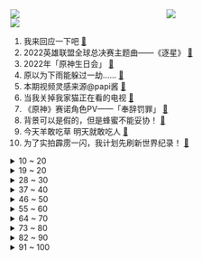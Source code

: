 <div >
	<a style="float:left;width:55%;" href = "https://github.com/anuraghazra/github-readme-stats">
	 <img src = "https://github-readme-stats.vercel.app/api?username=iuuuuuaena&theme=buefy&show_icons=true"/>
	</a>
	<a  style="float:right;width:45%" href = "https://github.com/anuraghazra/github-readme-stats">
	 <img  src="https://github-readme-stats.vercel.app/api/top-langs/?username=anuraghazra&layout=compact"/>
	</a>
	</div>

[![](https://img.shields.io/badge/jxd-@jxdgogogo.xyz-yellowgreen.svg)](https://www.jxdgogogo.xyz)<br>
1. 我来回应一下吧 [:link:](//www.bilibili.com/video/BV1NT411T7pn) <br>
2. 2022英雄联盟全球总决赛主题曲——《逐星》 [:link:](//www.bilibili.com/video/BV1A841147Ef) <br>
3. 2022年「原神生日会」 [:link:](//www.bilibili.com/video/BV1ZP411J7vN) <br>
4. 原以为下雨能躲过一劫…… [:link:](//www.bilibili.com/video/BV1T14y1Y7hR) <br>
5. 本期视频灵感来源@papi酱 [:link:](//www.bilibili.com/video/BV1sT411T7sG) <br>
6. 当我关掉我家猫正在看的电视 [:link:](//www.bilibili.com/video/BV1G14y1Y7yn) <br>
7. 《原神》赛诺角色PV——「奉辞罚罪」 [:link:](//www.bilibili.com/video/BV1GN4y1K7n8) <br>
8. 背景可以是假的，但是蜂蜜不能妥协！ [:link:](//www.bilibili.com/video/BV11e411M7bM) <br>
9. 今天羊敢吃草 明天就敢吃人 [:link:](//www.bilibili.com/video/BV15T411T71C) <br>
10. 为了实拍霹雳一闪，我计划先刷新世界纪录！ [:link:](//www.bilibili.com/video/BV1Rt4y1A7Gb) <br>
<details>
<summary>10 ~ 20</summary>

11. 学生时代噩梦了属于是哈哈哈 [:link:](//www.bilibili.com/video/BV1PV4y1u7GF) <br>
12. 这都是些啥啊??? [:link:](//www.bilibili.com/video/BV1X14y1Y7Zq) <br>
13. 还是爷的笑容最可爱～💗 [:link:](//www.bilibili.com/video/BV11e411M7Sb) <br>
14. 张艺兴《面纱》MV [:link:](//www.bilibili.com/video/BV1JT411T73B) <br>
15. 《明日方舟》集成战略「水月与深蓝之树」宣传PV [:link:](//www.bilibili.com/video/BV1eW4y1v7ak) <br>
16. 我宣布潮汕生腌完爆日本生鱼片！【凭啥这么贵ep44-潮集荟】 [:link:](//www.bilibili.com/video/BV1n24y1o7Jk) <br>
17. “歼-20战机”还能驶入军训汇演操场？网友：堪比奥运会开幕式！ [:link:](//www.bilibili.com/video/BV1Ne411M72c) <br>
18. 《崩坏3》第一部终章 开幕预告 [:link:](//www.bilibili.com/video/BV1eV4y1K7c7) <br>
19. 大学军训操场惊现迈克尔杰克逊！现场燃炸啦！！！ [:link:](//www.bilibili.com/video/BV1ag41127kg) <br>
</details>
<details>
<summary>19 ~ 20</summary>

20. 朕 宰 了 你 [:link:](//www.bilibili.com/video/BV1FN4y1K7iQ) <br>
21. 张翰当编剧？致敬普通人？差不多得了！ [:link:](//www.bilibili.com/video/BV1Se4y1k7Ke) <br>
22. 一招搞定拍照万能公式 [:link:](//www.bilibili.com/video/BV1ad4y1B7G3) <br>
23. 【余华X罗翔X黄鸭兄】聊聊《兄弟》！余华最喜欢哪本书？ [:link:](//www.bilibili.com/video/BV1Ue4y187dT) <br>
24. 评论区有很多朋友质疑我比赛穿的服装，跟大家科普一下，快拿小本本记好了～ [:link:](//www.bilibili.com/video/BV15d4y1g7eu) <br>
25. 记一次难忘的200天纪念日！ [:link:](//www.bilibili.com/video/BV1TN4y1K7cc) <br>
26. 现场视频！泸定地震失联17天的甘宇找到了！曾放弃逃生拉闸救百人 [:link:](//www.bilibili.com/video/BV1UV4y1K7PF) <br>
27. 看到美女就肩膀痒 [:link:](//www.bilibili.com/video/BV1EW4y1q7Jo) <br>
28. 鼠 道 难 [:link:](//www.bilibili.com/video/BV1JT411T7mL) <br>
</details>
<details>
<summary>28 ~ 30</summary>

29. 只有中国能造的奢侈品，做一张要两年，比黄金还贵！ [:link:](//www.bilibili.com/video/BV1we4y1C7DD) <br>
30. 明明是魔法，硬说是科学 [:link:](//www.bilibili.com/video/BV1Le4y1b7W1) <br>
31. 宿舍有电梯就是方便啊 [:link:](//www.bilibili.com/video/BV1PY4y1N7ac) <br>
32. 蓝线时装秀作画 [:link:](//www.bilibili.com/video/BV1rP411J7n3) <br>
33. 我用2年时间，拍摄了一部24节气纪录片... [:link:](//www.bilibili.com/video/BV1XW4y1e7tK) <br>
34. 秋~ [:link:](//www.bilibili.com/video/BV13W4y1q7Bz) <br>
35. 当心印在衣服上的英文 [:link:](//www.bilibili.com/video/BV1VG4y1B7FY) <br>
36. 手书 [:link:](//www.bilibili.com/video/BV1Ud4y16772) <br>
37. 可敬可爱的人~女警雨中默哀，路过阿姨悄悄为她撑起雨伞。 [:link:](//www.bilibili.com/video/BV1De411M7ah) <br>
</details>
<details>
<summary>37 ~ 40</summary>

38. 你是来问片的吗？你怕是连孩子名字都想好了【阅片无数Ⅱ 61】 [:link:](//www.bilibili.com/video/BV1de4y1t7Rx) <br>
39. 千万别来湛江吃生蚝！1元一只，一口爆浆，我怕你上瘾… [:link:](//www.bilibili.com/video/BV15d4y1z7uU) <br>
40. 卧槽...让你二创！不是让你创死观众啊喂！ [:link:](//www.bilibili.com/video/BV1Me4y1C7SZ) <br>
41. 鲁滨逊诚不欺我，在岛上时间长了，我终于理解了那种精神状态。 [:link:](//www.bilibili.com/video/BV1RD4y1v7Mf) <br>
42. 失联17天的泄洪英雄甘宇，找到了！ [:link:](//www.bilibili.com/video/BV1Le4y1b7Eg) <br>
43. 【warma/怒九】绝对不许关灯！ [:link:](//www.bilibili.com/video/BV1At4y1P7Vt) <br>
44. 只因你太美 爆杀KTV [:link:](//www.bilibili.com/video/BV12G411u78n) <br>
45. 全国巡剪上海站的第二小站！理发店随机挑战！ [:link:](//www.bilibili.com/video/BV1vY4y1N73v) <br>
46. 当你拥有蚊帐和猫才能解锁的画面 [:link:](//www.bilibili.com/video/BV15B4y1J746) <br>
</details>
<details>
<summary>46 ~ 50</summary>

47. 💗坠入粉色爱河，你选择谁？💗 [:link:](//www.bilibili.com/video/BV17B4y1J7vW) <br>
48. 英 雄 技 能 现 状 [:link:](//www.bilibili.com/video/BV1hd4y1672m) <br>
49. 很多时候，只有妈妈会… [:link:](//www.bilibili.com/video/BV1tY4y1N7MG) <br>
50. 【原神】 完 全 体 爷 .exe [:link:](//www.bilibili.com/video/BV12P411H7wD) <br>
51. （这也能解说？！）弹珠障碍竞速世界杯！中国队能否晋级？！ [:link:](//www.bilibili.com/video/BV14D4y1i7Xm) <br>
52. 这个年纪你怎么睡得着觉的！ [:link:](//www.bilibili.com/video/BV1FB4y1J7uB) <br>
53. 鲲 瘾 犯 了 [:link:](//www.bilibili.com/video/BV1we411M79P) <br>
54. 儿子军训回来非得露一手 [:link:](//www.bilibili.com/video/BV1cT411T7QJ) <br>
55. 当我把家里的生活用品都换成缩小版 [:link:](//www.bilibili.com/video/BV1BG411g7dd) <br>
</details>
<details>
<summary>55 ~ 60</summary>

56. 我真的不想跟你回家 [:link:](//www.bilibili.com/video/BV1GB4y1J7Q5) <br>
57. 企业级理解 [:link:](//www.bilibili.com/video/BV1A24y1o7qU) <br>
58. 眼中山河万里！何惧几分秋凉！ [:link:](//www.bilibili.com/video/BV1WT411T7wL) <br>
59. 走盲道却被撞成重伤，但这800万消失的盲人，有更艰辛的3重困境！ [:link:](//www.bilibili.com/video/BV1yW4y1v7B2) <br>
60. 【Zc故事】到  墓  笔  记 [:link:](//www.bilibili.com/video/BV1nW4y1q7Pc) <br>
61. 剧TOP：灯塔国权谋大戏！9.3分网飞剧王《纸牌屋》P1 [:link:](//www.bilibili.com/video/BV1ke4y1t7tv) <br>
62. 生人勿进！高贵冷艳拽姐妆 [:link:](//www.bilibili.com/video/BV1MY4y1N7PS) <br>
63. 剧圈绝唱！恭喜《东八区的先生们》终于成为电视剧圈的最低分神作！ [:link:](//www.bilibili.com/video/BV16Y4y1N7LP) <br>
64. 把相机扔出地球，是什么体验？！ [:link:](//www.bilibili.com/video/BV1wd4y1M7cM) <br>
</details>
<details>
<summary>64 ~ 70</summary>

65. 《新阵容III》 [:link:](//www.bilibili.com/video/BV1M24y1o7UD) <br>
66. 反猫德联盟的势力变的更加强大了 [:link:](//www.bilibili.com/video/BV1YG4y1B7E7) <br>
67. 我在军训的时候表演单杠是什么样的体验？ [:link:](//www.bilibili.com/video/BV1tY4y1N7Mf) <br>
68. 在上海租了一个工作室，装修完之后有点后悔？ [:link:](//www.bilibili.com/video/BV1p14y1h78r) <br>
69. 做了一个多月的醒狮酥！任何一个人不看到最后我都会哭的！ [:link:](//www.bilibili.com/video/BV1mB4y1E7N6) <br>
70. 【重启大脑】20min躺平冥想，恢复脑力，行动力提升 | 专注系列03 [:link:](//www.bilibili.com/video/BV1q24y1o7JB) <br>
71. 【余命10年】她死在了他最爱她的那年。 [:link:](//www.bilibili.com/video/BV1LP4y1o7h5) <br>
72. 【战双帕弥什】新版本「刻命螺旋」PV公开 | 超维间隙，登阶筛选 [:link:](//www.bilibili.com/video/BV1XN4y1N7ar) <br>
73. 培养爱国情坏，从外国人抓起！ [:link:](//www.bilibili.com/video/BV1gN4y1K7R7) <br>
</details>
<details>
<summary>73 ~ 80</summary>

74. 广东.大家乐  厨子探店¥140 [:link:](//www.bilibili.com/video/BV1yW4y1v78D) <br>
75. 永远不要低估路边摊的实力！ [:link:](//www.bilibili.com/video/BV1qN4y1N7eV) <br>
76. 110万人给出9.1分，某瓣年度冷门佳片，一个不一样的爱情故事！ [:link:](//www.bilibili.com/video/BV1YT411T7wh) <br>
77. 被我搭讪后一百个害羞小动作的修狗 [:link:](//www.bilibili.com/video/BV1cG411G7PL) <br>
78. 终于明白老板为什么喜欢看监控了 [:link:](//www.bilibili.com/video/BV1Jd4y167xF) <br>
79. 芬兰家人体验武汉过早被震撼全家！油饼包烧麦变抢食现场！热干面碳水炸弹太过瘾！蛋酒一口入魂！ [:link:](//www.bilibili.com/video/BV1FN4y1K7bD) <br>
80. 中餐厅给小伙配5000元一份的美食盲盒，究竟吃到了什么？竟然…… [:link:](//www.bilibili.com/video/BV1FY4y1K7FA) <br>
81. 15岁的她 vs 25岁的我 [:link:](//www.bilibili.com/video/BV1Ad4y1g7oU) <br>
82. 我真的非常讨厌闯码头！ [:link:](//www.bilibili.com/video/BV1ad4y1B7jT) <br>
</details>
<details>
<summary>82 ~ 90</summary>

83. 全程高能|| 汉末双雄决战到最后一秒的史诗级对决 [:link:](//www.bilibili.com/video/BV1ug411275z) <br>
84. 游戏中和现实中的两副“嘴脸” [:link:](//www.bilibili.com/video/BV1rV4y1M7Ai) <br>
85. 《一不小心就忘记》一首关于记忆，关于老人，关于阿兹海默病的歌 [:link:](//www.bilibili.com/video/BV1oY4y1N72L) <br>
86. 历时一个月！我们把19首周董封神曲目编成了一首歌 [:link:](//www.bilibili.com/video/BV1b24y1o7KM) <br>
87. 难道在游戏里也要低人一等么？ [:link:](//www.bilibili.com/video/BV1A841147dK) <br>
88. 乔治，你这是什么剑法？ [:link:](//www.bilibili.com/video/BV1t8411t7qL) <br>
89. 《 我 会 说 法 语 你 绷 得 住 吗 ？ 》日语整活版 [:link:](//www.bilibili.com/video/BV11e4y1t77z) <br>
90. 这柚子是来报恩的吧？？！！ [:link:](//www.bilibili.com/video/BV1y24y1d7r1) <br>
91. 【躲闪摇】如何化解“日常危机” [:link:](//www.bilibili.com/video/BV1ae411M71v) <br>
</details>
<details>
<summary>91 ~ 100</summary>

92. 帅农鸟哥收茭白了！自己田里的东西么，还挺甜！ [:link:](//www.bilibili.com/video/BV1De4y1k7AZ) <br>
93. 《疯狂的棒棒鸡腿》，准备好跟着鸡腿一起疯狂。 [:link:](//www.bilibili.com/video/BV1Le411K7Sv) <br>
94. 《重生：我在纽约上大学》 [:link:](//www.bilibili.com/video/BV1AV4y1u7Lw) <br>
95. 🐓离谱！华语乐坛摸鸡头！⚡️ [:link:](//www.bilibili.com/video/BV1LG4y1s785) <br>
96. 喷气背包飞行演示-已成为现实 [:link:](//www.bilibili.com/video/BV1RV4y1M7cb) <br>
97. 秘密基地居然挖到了邻居家？跟着佩奇带你们看看秘密基地的新空间！ [:link:](//www.bilibili.com/video/BV1J8411b7WJ) <br>
98. 郭晓婷采访，看得人心惊胆战…… [:link:](//www.bilibili.com/video/BV1Xe4y1k7vD) <br>
99. 请不要游空气！！！ [:link:](//www.bilibili.com/video/BV1eV4y1M7Cg) <br>
100. 我给老板画大饼 [:link:](//www.bilibili.com/video/BV1mV4y1K7Qo) <br>
</details>
